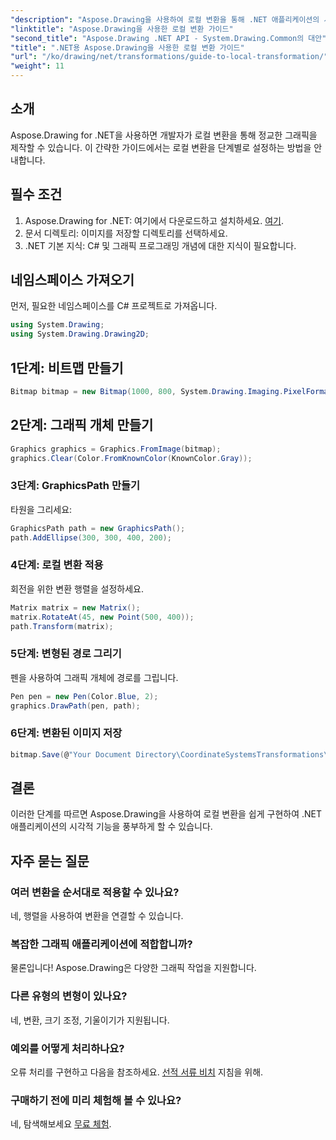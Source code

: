 ```yaml
---
"description": "Aspose.Drawing을 사용하여 로컬 변환을 통해 .NET 애플리케이션의 시각적 성능을 향상시키세요. 이 포괄적인 튜토리얼은 변환 행렬을 적용하여 멋진 그래픽을 만드는 과정을 안내합니다."
"linktitle": "Aspose.Drawing을 사용한 로컬 변환 가이드"
"second_title": "Aspose.Drawing .NET API - System.Drawing.Common의 대안"
"title": ".NET용 Aspose.Drawing을 사용한 로컬 변환 가이드"
"url": "/ko/drawing/net/transformations/guide-to-local-transformation/"
"weight": 11
---
```


## 소개

Aspose.Drawing for .NET을 사용하면 개발자가 로컬 변환을 통해 정교한 그래픽을 제작할 수 있습니다. 이 간략한 가이드에서는 로컬 변환을 단계별로 설정하는 방법을 안내합니다.

## 필수 조건

1. Aspose.Drawing for .NET: 여기에서 다운로드하고 설치하세요. [여기](https://releases.aspose.com/drawing/net/).
2. 문서 디렉토리: 이미지를 저장할 디렉토리를 선택하세요.
3. .NET 기본 지식: C# 및 그래픽 프로그래밍 개념에 대한 지식이 필요합니다.

## 네임스페이스 가져오기

먼저, 필요한 네임스페이스를 C# 프로젝트로 가져옵니다.

```csharp
using System.Drawing;
using System.Drawing.Drawing2D;
```

## 1단계: 비트맵 만들기

```csharp
Bitmap bitmap = new Bitmap(1000, 800, System.Drawing.Imaging.PixelFormat.Format32bppPArgb);
```

## 2단계: 그래픽 개체 만들기

```csharp
Graphics graphics = Graphics.FromImage(bitmap);
graphics.Clear(Color.FromKnownColor(KnownColor.Gray));
```

### 3단계: GraphicsPath 만들기

타원을 그리세요:

```csharp
GraphicsPath path = new GraphicsPath();
path.AddEllipse(300, 300, 400, 200);
```

### 4단계: 로컬 변환 적용

회전을 위한 변환 행렬을 설정하세요.

```csharp
Matrix matrix = new Matrix();
matrix.RotateAt(45, new Point(500, 400));
path.Transform(matrix);
```

### 5단계: 변형된 경로 그리기

펜을 사용하여 그래픽 개체에 경로를 그립니다.

```csharp
Pen pen = new Pen(Color.Blue, 2);
graphics.DrawPath(pen, path);
```

### 6단계: 변환된 이미지 저장

```csharp
bitmap.Save(@"Your Document Directory\CoordinateSystemsTransformations\LocalTransformation_out.png");
```

## 결론

이러한 단계를 따르면 Aspose.Drawing을 사용하여 로컬 변환을 쉽게 구현하여 .NET 애플리케이션의 시각적 기능을 풍부하게 할 수 있습니다.

## 자주 묻는 질문

### 여러 변환을 순서대로 적용할 수 있나요?  
네, 행렬을 사용하여 변환을 연결할 수 있습니다.

### 복잡한 그래픽 애플리케이션에 적합합니까?  
물론입니다! Aspose.Drawing은 다양한 그래픽 작업을 지원합니다.

### 다른 유형의 변형이 있나요?  
네, 변환, 크기 조정, 기울이기가 지원됩니다.

### 예외를 어떻게 처리하나요?  
오류 처리를 구현하고 다음을 참조하세요. [선적 서류 비치](https://reference.aspose.com/drawing/net/) 지침을 위해.

### 구매하기 전에 미리 체험해 볼 수 있나요?  
네, 탐색해보세요 [무료 체험](https://releases.aspose.com/).